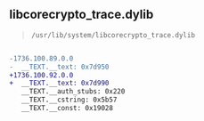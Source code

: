 ## libcorecrypto_trace.dylib

> `/usr/lib/system/libcorecrypto_trace.dylib`

```diff

-1736.100.89.0.0
-  __TEXT.__text: 0x7d950
+1736.100.92.0.0
+  __TEXT.__text: 0x7d990
   __TEXT.__auth_stubs: 0x220
   __TEXT.__cstring: 0x5b57
   __TEXT.__const: 0x19028

```
